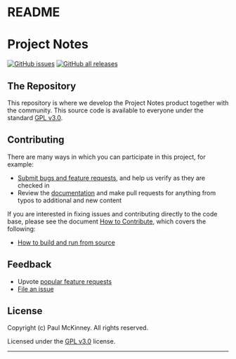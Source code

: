 # README

# Project Notes

[![GitHub issues](https://img.shields.io/github/issues-raw/kestermckinney/ProjectNotes)](<https://github.com/kestermckinney/ProjectNotes/issues>)
[![GitHub all releases](https://img.shields.io/github/downloads/kestermckinney/ProjectNotes/total)](https://github.com/kestermckinney/ProjectNotes/releases)

## The Repository

This repository is where we develop the Project Notes product together with the community.  This source code is available to everyone under the standard [GPL v3.0](<https://github.com/kestermckinney/ProjectNotes/LICENSE.txt>).

## Contributing

There are many ways in which you can participate in this project, for example:

* [Submit bugs and feature requests](<https://github.com/kestermckinney/ProjectNotes/issues>), and help us verify as they are checked in
* Review the [documentation](<https://projectnotes.readthedocs.io>) and make pull requests for anything from typos to additional and new content

If you are interested in fixing issues and contributing directly to the code base, please see the document [How to Contribute](<https://github.com/kestermckinney/ProjectNotes/wiki/How-to-Contribute>), which covers the following:

* [How to build and run from source](<https://github.com/kestermckinney/ProjectNotes/wiki/How-to-Contribute>)

## Feedback

* Upvote [popular feature requests](<https://github.com/kestermckinney/ProjectNotes/issues?q=is:open%20is:issue%20label:feature-request%20sort:reactions-%201-desc>)
* [File an issue](<https://github.com/kestermckinney/ProjectNotes/issues>)

## License

Copyright (c) Paul McKinney. All rights reserved.

Licensed under the [GPL v3.0](<LICENSE.txt>) license.

***
